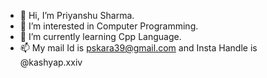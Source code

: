 - 👋 Hi, I’m Priyanshu Sharma.
- 👀 I’m interested in Computer Programming. 
- 🌱 I’m currently learning Cpp Language.
- 📫 My mail Id is pskara39@gmail.com and Insta Handle is @kashyap.xxiv

<!---
codekashyap/codekashyap is a ✨ special ✨ repository because its `README.md` (this file) appears on your GitHub profile.
You can click the Preview link to take a look at your changes.
--->
